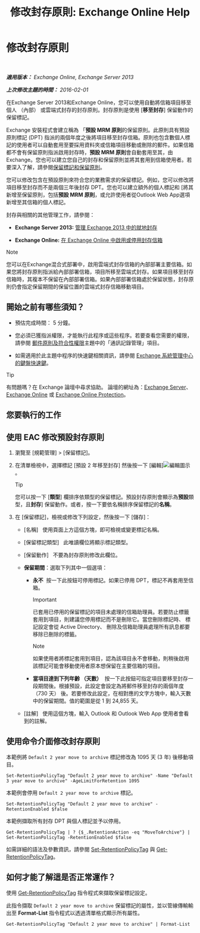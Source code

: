 ﻿---
title: '修改封存原則: Exchange Online Help'
TOCTitle: 修改封存原則
ms:assetid: 1e3002c2-801a-43ea-ae00-52ab34d76b9c
ms:mtpsurl: https://technet.microsoft.com/zh-tw/library/Hh529919(v=EXCHG.150)
ms:contentKeyID: 50472784
ms.date: 05/23/2018
mtps_version: v=EXCHG.150
ms.translationtype: MT
---

# 修改封存原則

 

_**適用版本：** Exchange Online, Exchange Server 2013_

_**上次修改主題的時間：** 2016-02-01_

在Exchange Server 2013和Exchange Online，您可以使用自動將信箱項目移至個人 （內部） 或雲端式封存的封存原則。封存原則是使用 \[**移至封存**\] 保留動作的保留標記。

Exchange 安裝程式會建立稱為 「**預設 MRM 原則**的保留原則。此原則具有預設原則標記 (DPT) 指派的兩個年度之後將項目移至封存信箱。原則也包含數個人標記的使用者可以自動套用至要採用資料夾或信箱項目移動或刪除的郵件。如果信箱都不會有保留原則指派啟用封存時，**預設 MRM 原則**會自動套用至其，由 Exchange。您也可以建立您自己的封存和保留原則並將其套用到信箱使用者。若要深入了解，請參閱[保留標記和保留原則](https://docs.microsoft.com/zh-tw/exchange/security-and-compliance/messaging-records-management/retention-tags-and-policies)。

您可以修改包含在預設原則來符合您的業務需求的保留標記。例如，您可以修改將項目移至封存而不是兩個三年後封存 DPT。您也可以建立額外的個人標記和 \[將其新增至保留原則，包括**預設 MRM 原則**，或允許使用者從Outlook Web App選項新增至其信箱的個人標記。

封存與相關的其他管理工作，請參閱：

  - **Exchange Server 2013:**  [管理 Exchange 2013 中的就地封存](manage-in-place-archives-in-exchange-2013-exchange-2013-help.md)

  - **Exchange Online:**  [在 Exchange Online 中啟用或停用封存信箱](https://technet.microsoft.com/zh-tw/library/jj984357\(v=exchg.150\))


> [!NOTE]  
> 您可以在Exchange混合式部署中，啟用雲端式封存信箱的內部部署主要信箱。如果您將封存原則指派給內部部署信箱，項目所移至雲端式封存。如果項目移至封存信箱時，其複本不保留在內部部署信箱。如果內部部署信箱處於保留狀態，封存原則仍會指定保留期間的保留位置的雲端式封存信箱移動項目。




## 開始之前有哪些須知？

  - 預估完成時間： 5 分鐘。

  - 您必須已獲指派權限，才能執行此程序或這些程序。若要查看您需要的權限，請參閱 [郵件原則及符合性權限](messaging-policy-and-compliance-permissions-exchange-2013-help.md)主題中的「通訊記錄管理」項目。

  - 如需適用於此主題中程序的快速鍵相關資訊，請參閱 [Exchange 系統管理中心的鍵盤快速鍵](keyboard-shortcuts-in-the-exchange-admin-center-exchange-online-protection-help.md)。


> [!TIP]  
> 有問題嗎？在 Exchange 論壇中尋求協助。 論壇的網址為：<a href="https://go.microsoft.com/fwlink/p/?linkid=60612">Exchange Server</a>、 <a href="https://go.microsoft.com/fwlink/p/?linkid=267542">Exchange Online</a> 或 <a href="https://go.microsoft.com/fwlink/p/?linkid=285351">Exchange Online Protection</a>。




## 您要執行的工作

## 使用 EAC 修改預設封存原則

1.  瀏覽至 \[規範管理\] \> \[保留標記\]。

2.  在清單檢視中，選擇標記 \[預設 2 年移至封存\] 然後按一下 \[編輯\]![編輯圖示](images/JJ218640.6f53ccb2-1f13-4c02-bea0-30690e6ea71d(EXCHG.150).gif "編輯圖示")。
    
    > [!TIP]  
	> 您可以按一下 [<strong>類型</strong>] 欄排序依類型的保留標記。預設封存原則會顯示為<strong>預設</strong>類型，且<strong>封存</strong>] 保留動作。或者，按一下要依名稱排序保留標記的<strong>名稱</strong>。


3.  在 \[保留標記\]，檢視或修改下列設定，然後按一下 \[儲存\]：
    
      - \[名稱\]   使用頁面上方這個方塊，即可檢視或變更標記名稱。
    
      - \[保留標記類型\]   此唯讀欄位將顯示標記類型。
    
      - \[保留動作\]   不要為封存原則修改此欄位。
    
      - **保留期間**：選取下列其中一個選項：
        
          - **永不**  按一下此按鈕可停用標記。如果已停用 DPT，標記不再套用至信箱。
            
            > [!IMPORTANT]  
            > 已套用已停用的保留標記的項目未處理的信箱助理員。若要防止標籤套用到項目，則建議您停用標記而不是刪除它。當您刪除標記時、 標記設定會從 Active Directory、 刪除及信箱助理員處理所有訊息都要移除已刪除的標籤。
            
            > [!NOTE]  
            > 如果使用者將標記套用到項目，認為該項目永不會移動，則稍後啟用該標記可能會移動使用者原本想保留在主要信箱的項目。
        
          - **當項目達到下列年齡 （天數）**  按一下此按鈕可指定項目要移至封存一段期間後。根據預設，此設定會設定為將郵件移至封存的兩個年度 （730 天） 後。若要修改此設定，在相對應的文字方塊中，輸入天數中的保留期間。值的範圍是從 1 到 24,855 天。
    
      - \[註解\]   使用這個方塊，輸入 Outlook 和 Outlook Web App 使用者會看到的註解。

## 使用命令介面修改封存原則

本範例將 `Default 2 year move to archive` 標記修改為 1095 天 (3 年) 後移動項目。

    Set-RetentionPolicyTag "Default 2 year move to archive" -Name "Default 3 year move to archive" -AgeLimitForRetention 1095

本範例會停用 `Default 2 year move to archive` 標記。

    Set-RetentionPolicyTag "Default 2 year move to archive" -RetentionEnabled $false

本範例擷取所有封存 DPT 與個人標記並予以停用。

    Get-RetentionPolicyTag | ? {$_.RetentionAction -eq "MoveToArchive"} | Set-RetentionPolicyTag -RetentionEnabled $false

如需詳細的語法及參數資訊，請參閱 [Set-RetentionPolicyTag](https://technet.microsoft.com/zh-tw/library/dd298042\(v=exchg.150\)) 與 [Get-RetentionPolicyTag](https://technet.microsoft.com/zh-tw/library/dd298009\(v=exchg.150\))。

## 如何才能了解這是否正常運作？

使用 [Get-RetentionPolicyTag](https://technet.microsoft.com/zh-tw/library/dd298009\(v=exchg.150\)) 指令程式來擷取保留標記設定。

此指令擷取 `Default 2 year move to archive` 保留標記的屬性，並以管線傳輸輸出至 **Format-List** 指令程式以透過清單格式顯示所有屬性。

    Get-RetentionPolicyTag "Default 2 year move to archive" | Format-List


